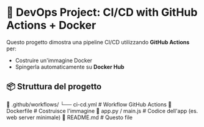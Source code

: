 # 🚀 DevOps Project: CI/CD with GitHub Actions + Docker

Questo progetto dimostra una pipeline CI/CD utilizzando **GitHub Actions** per:
- Costruire un'immagine Docker
- Spingerla automaticamente su **Docker Hub**

## 📦 Struttura del progetto

📁 .github/workflows/
└── ci-cd.yml # Workflow GitHub Actions
📄 Dockerfile # Costruisce l'immagine
📄 app.py / main.js # Codice dell'app (es. web server minimale)
📄 README.md # Questo file
